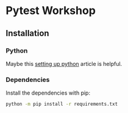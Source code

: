 # Pytest Workshop

## Installation

### Python

Maybe this [setting up python](https://wersdoerfer.de/blogs/ephes_blog/django-beginner-series-python/)
article is helpful.

### Dependencies

Install the dependencies with pip:

```bash
python -m pip install -r requirements.txt
```

